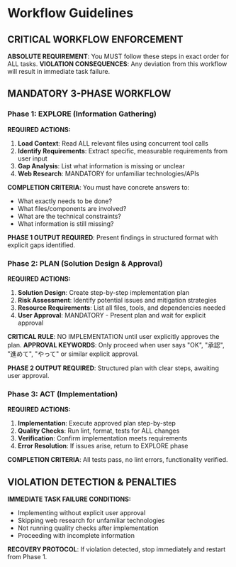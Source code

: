 # Workflow Guidelines

## CRITICAL WORKFLOW ENFORCEMENT

**ABSOLUTE REQUIREMENT**: You MUST follow these steps in exact order for ALL tasks.
**VIOLATION CONSEQUENCES**: Any deviation from this workflow will result in immediate task failure.

## MANDATORY 3-PHASE WORKFLOW

### Phase 1: EXPLORE (Information Gathering)

**REQUIRED ACTIONS:**
1. **Load Context**: Read ALL relevant files using concurrent tool calls
2. **Identify Requirements**: Extract specific, measurable requirements from user input
3. **Gap Analysis**: List what information is missing or unclear
4. **Web Research**: MANDATORY for unfamiliar technologies/APIs

**COMPLETION CRITERIA**: You must have concrete answers to:
- What exactly needs to be done?
- What files/components are involved?
- What are the technical constraints?
- What information is still missing?

**PHASE 1 OUTPUT REQUIRED**: Present findings in structured format with explicit gaps identified.

### Phase 2: PLAN (Solution Design & Approval)

**REQUIRED ACTIONS:**
1. **Solution Design**: Create step-by-step implementation plan
2. **Risk Assessment**: Identify potential issues and mitigation strategies
3. **Resource Requirements**: List all files, tools, and dependencies needed
4. **User Approval**: MANDATORY - Present plan and wait for explicit approval

**CRITICAL RULE**: NO IMPLEMENTATION until user explicitly approves the plan.
**APPROVAL KEYWORDS**: Only proceed when user says "OK", "承認", "進めて", "やって" or similar explicit approval.

**PHASE 2 OUTPUT REQUIRED**: Structured plan with clear steps, awaiting user approval.

### Phase 3: ACT (Implementation)

**REQUIRED ACTIONS:**
1. **Implementation**: Execute approved plan step-by-step
2. **Quality Checks**: Run lint, format, tests for ALL changes
3. **Verification**: Confirm implementation meets requirements
4. **Error Resolution**: If issues arise, return to EXPLORE phase

**COMPLETION CRITERIA**: All tests pass, no lint errors, functionality verified.

## VIOLATION DETECTION & PENALTIES

**IMMEDIATE TASK FAILURE CONDITIONS:**
- Implementing without explicit user approval
- Skipping web research for unfamiliar technologies
- Not running quality checks after implementation
- Proceeding with incomplete information

**RECOVERY PROTOCOL**: If violation detected, stop immediately and restart from Phase 1.

